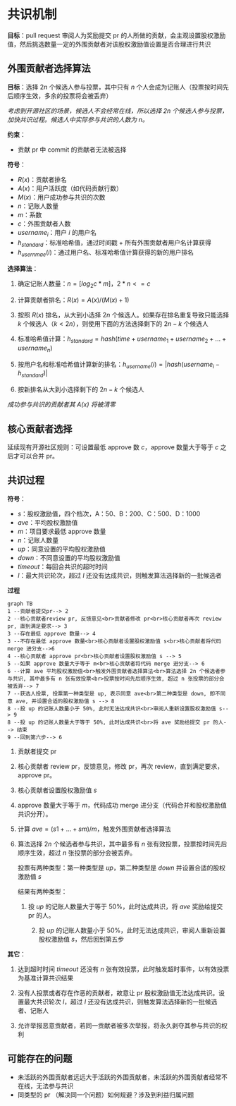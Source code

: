 # 共识机制

**目标**：pull request 审阅人为奖励提交 pr 的人所做的贡献，会主观设置股权激励值，然后挑选数量一定的外围贡献者对该股权激励值设置是否合理进行共识



## 外围贡献者选择算法

**目标**：选择 $2n$ 个候选人参与投票，其中只有 $n$ 个人会成为记账人（投票按时间先后顺序生效，多余的投票将会被丢弃）

*考虑到开源社区的场景，候选人不会经常在线，所以选择 2n 个候选人参与投票，加快共识过程。候选人中实际参与共识的人数为 n。*

**约束**：

- 贡献 pr 中 commit 的贡献者无法被选择

**符号**：

- $R(x)$：贡献者排名
- $A(x)$：用户活跃度（如代码贡献行数）
- $M(x)$：用户成功参与共识的次数
- $n$：记账人数量
- $m$：系数
- $c$：外围贡献者人数
- $username_i$：用户 $i$ 的用户名
- $h_{standard}$：标准哈希值，通过时间戳 + 所有外围贡献者用户名计算获得
- $h_{usernmae}(i)$：通过用户名、标准哈希值计算获得的新的用户排名

**选择算法**：

1. 确定记账人数量：$n=[log_2c*m]$，$2*n<=c$
2. 计算贡献者排名：$R(x)=A(x)/(M(x)+1)$
3. 按照 $R(x)$ 排名，从大到小选择 $2n$ 个候选人。如果存在排名重复导致只能选择 $k$ 个候选人（$k<2n$），则使用下面的方法选择剩下的 $2n-k$ 个候选人
4. 标准哈希值计算：$h_{standard}=hash(time+username_1+username_2+...+username_n)$

5. 按用户名和标准哈希值计算新的排名：$h_{username}(i)=|hash(username_i-h_{standard})|$

6. 按新排名从大到小选择剩下的 $2n-k$ 个候选人

*成功参与共识的贡献者其 $A(x)$ 将被清零*



## 核心贡献者选择

延续现有开源社区规则：可设置最低 approve 数 $c$，approve 数量大于等于 $c$ 之后才可以合并 pr。



## 共识过程

**符号**：

- $s$：股权激励值，四个档次，A：50、B：200、C：500、D：1000
- $ave$：平均股权激励值
- $m$：项目要求最低 approve 数量
- $n$：记账人数量
- $up$：同意设置的平均股权激励值
- $down$：不同意设置的平均股权激励值
- $timeout$：每回合共识的超时时间
- $l$：最大共识轮次，超过 $l$ 还没有达成共识，则触发算法选择新的一批候选者

**过程**

```mermaid
graph TB
1 --贡献者提交pr--> 2
2 --核心贡献者review pr, 反馈意见<br>贡献者修改 pr<br>核心贡献者再次 review pr, 直到满足要求--> 3
3 --存在最低 approve 数量--> 4
3 --不存在最低 approve 数量<br>核心贡献者设置股权激励值 s<br>核心贡献者将代码 merge 进分支-->6
4 --核心贡献者 approve pr<br>核心贡献者设置股权激励值 s --> 5
5 --如果 approve 数量大于等于 m<br>核心贡献者将代码 merge 进分支--> 6
6 --计算 ave 平均股权激励值<br>触发外围贡献者选择算法<br>算法选择 2n 个候选者参与共识, 其中最多有 n 张有效投票<br>投票按时间先后顺序生效, 超过 n 张投票的部分会被丢弃--> 7
7 --获选人投票, 投票第一种类型是 up, 表示同意 ave<br>第二种类型是 down, 即不同意 ave, 并设置合适的股权激励值 s --> 8
8 --投 up 的记账人数量小于 50%, 此时无法达成共识<br>审阅人重新设置股权激励值 s--> 9
8 --投 up 的记账人数量大于等于 50%, 此时达成共识<br>将 ave 奖励给提交 pr 的人--> 结束
9 --回到第六步--> 6
```



1. 贡献者提交 pr

2. 核心贡献者 review pr，反馈意见，修改 pr，再次 review，直到满足要求，approve pr。

3. 核心贡献者设置股权激励值 $s$ 

4. approve 数量大于等于 $m$，代码成功 merge 进分支（代码合并和股权激励值共识分开）。

5. 计算 $ave=(s1+...+sm)/m$，触发外围贡献者选择算法

6. 算法选择 $2n$ 个候选者参与共识，其中最多有 $n$ 张有效投票，投票按时间先后顺序生效，超过 $n$ 张投票的部分会被丢弃。

   投票有两种类型：第一种类型是 $up$，第二种类型是 $down$ 并设置合适的股权激励值 $s$

   结果有两种类型：

   1. 投 $up$ 的记账人数量大于等于 50%，此时达成共识，将 $ave$ 奖励给提交 pr 的人。

    	2. 投 $up$ 的记账人数量小于 50%，此时无法达成共识，审阅人重新设置股权激励值 $s$，然后回到第五步

**其它**：

1. 达到超时时间 $timeout$ 还没有 $n$ 张有效投票，此时触发超时事件，以有效投票为基准计算共识结果

2. 没有人投票或者存在作恶的贡献者，故意让 pr 股权激励值无法达成共识。设置最大共识轮次 $l$，超过 $l$ 还没有达成共识，则触发算法选择新的一批候选者、记账人
3. 允许举报恶意贡献者，若同一贡献者被多次举报，将永久剥夺其参与共识的权利



## 可能存在的问题

- 未活跃的外围贡献者远远大于活跃的外围贡献者，未活跃的外围贡献者经常不在线，无法参与共识
- 同类型的 pr （解决同一个问题）如何规避？涉及到利益归属问题